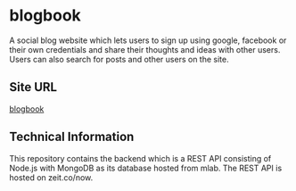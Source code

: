 # blogbook

A social blog website which lets users to sign up using google, facebook or their own credentials and share their thoughts and ideas with other users. Users can also search for posts and other users on the site.

## Site URL

[blogbook](https://blogbook-2f120.firebaseapp.com)

## Technical Information

This repository contains the backend which is a REST API consisting of Node.js with MongoDB as its database hosted from mlab.
The REST API is hosted on zeit.co/now.
